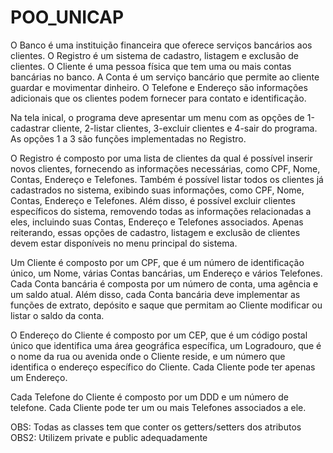 # POO_UNICAP

O Banco é uma instituição financeira que oferece serviços bancários aos clientes. O Registro é um sistema de cadastro, listagem e exclusão de clientes. O Cliente é uma pessoa física que tem uma ou mais contas bancárias no banco. A Conta é um serviço bancário que permite ao cliente guardar e movimentar dinheiro. O Telefone e Endereço são informações adicionais que os clientes podem fornecer para contato e identificação.

Na tela inical, o programa deve apresentar um menu com as opções de 1-cadastrar cliente, 2-listar clientes, 3-excluir clientes e 4-sair do programa. As opções 1 a 3 são funções implementadas no Registro.

O Registro é composto por uma lista de clientes da qual é possível inserir novos clientes, fornecendo as informações necessárias, como CPF, Nome, Contas, Endereço e Telefones. Também é possível listar todos os clientes já cadastrados no sistema, exibindo suas informações, como CPF, Nome, Contas, Endereço e Telefones. Além disso, é possível excluir clientes específicos do sistema, removendo todas as informações relacionadas a eles, incluindo suas Contas, Endereço e Telefones associados. Apenas reiterando, essas opções de cadastro, listagem e exclusão de clientes devem estar disponíveis no menu principal do sistema.

Um Cliente é composto por um CPF, que é um número de identificação único, um Nome, várias Contas bancárias, um Endereço e vários Telefones. Cada Conta bancária é composta por um número de conta, uma agência e um saldo atual. Além disso, cada Conta bancária deve implementar as funções de extrato, depósito e saque que permitam ao Cliente modificar ou listar o saldo da conta.

O Endereço do Cliente é composto por um CEP, que é um código postal único que identifica uma área geográfica específica, um Logradouro, que é o nome da rua ou avenida onde o Cliente reside, e um número que identifica o endereço específico do Cliente. Cada Cliente pode ter apenas um Endereço.

Cada Telefone do Cliente é composto por um DDD e um número de telefone. Cada Cliente pode ter um ou mais Telefones associados a ele.

OBS: Todas as classes tem que conter os getters/setters dos atributos
OBS2: Utilizem private e public adequadamente
